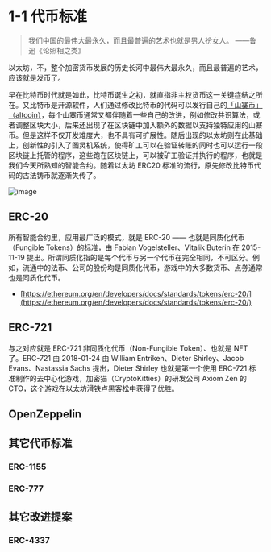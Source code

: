 # 1-1 代币标准

> 我们中国的最伟大最永久，而且最普遍的艺术也就是男人扮女人。
>   ——鲁迅《论照相之类》

以太坊，不，整个加密货币发展的历史长河中最伟大最永久，而且最普遍的艺术，应该就是发币了。

早在比特币时代就是如此，比特币诞生之初，就直指非主权货币这一关键症结之所在。又比特币是开源软件，人们通过修改比特币的代码可以发行自己的[「山寨币」（altcoin）](https://en.bitcoin.it/wiki/Altcoin)，每个山寨币通常又都伴随着一些自己的改进，例如修改共识算法，或者调整区块大小，后来还出现了在区块链中加入额外的数据以支持独特应用的山寨币。但是这样不仅开发难度大，也不具有可扩展性。随后出现的以太坊则在此基础上，创新性的引入了图灵机系统，使得矿工可以在验证转账的同时也可以运行一段区块链上托管的程序，这些跑在区块链上，可以被矿工验证并执行的程序，也就是我们今天所熟知的智能合约。随着以太坊 ERC20 标准的流行，原先修改比特币代码的古法铸币就逐渐失传了。

![image](https://user-images.githubusercontent.com/2507027/190483662-56f3feb7-f26e-4c9d-a64c-2343b308fb95.png)

## ERC-20
所有智能合约里，应用最广泛的模式，就是 ERC-20 —— 也就是同质化代币（Fungible Tokens）的标准，由 Fabian Vogelsteller、Vitalik Buterin 在 2015-11-19 提出。所谓同质化指的是每个代币与另一个代币在完全相同，不可区分。例如，流通中的法币、公司的股份均是同质化代币，游戏中的大多数货币、点券通常也是同质化代币。

- [https://ethereum.org/en/developers/docs/standards/tokens/erc-20/](https://ethereum.org/en/developers/docs/standards/tokens/erc-20/)

## ERC-721

与之对应就是 ERC-721 非同质化代币（Non-Fungible Token）、也就是 NFT 了。ERC-721 由 2018-01-24 由 William Entriken、Dieter Shirley、Jacob Evans、Nastassia Sachs 提出，Dieter Shirley 也就是第一个使用 ERC-721 标准制作的去中心化游戏，加密猫（CryptoKitties）的研发公司 Axiom Zen 的 CTO，这个游戏在以太坊滑铁卢黑客松中获得了优胜。

## OpenZeppelin
## 其它代币标准
### ERC-1155
### ERC-777
## 其它改进提案

### ERC-4337



